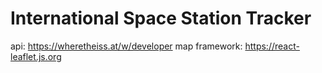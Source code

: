 # International Space Station Tracker

api: https://wheretheiss.at/w/developer
map framework: https://react-leaflet.js.org
